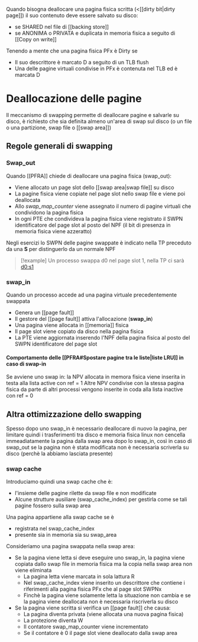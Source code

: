 Quando bisogna deallocare una pagina fisica scritta (<[[dirty bit|dirty page]]) il suo contenuto deve essere salvato su disco:
- se SHARED nel file di [[backing store]] 
- se ANONIMA o PRIVATA e duplicata in memoria fisica a seguito di [[Copy on write]]

Tenendo a mente che una pagina fisica PFx è Dirty se
- Il suo descrittore è marcato D a seguito di un TLB flush
- Una delle pagine virtuali condivise in PFx è contenuta nel TLB ed è marcata D


# Deallocazione delle pagine
Il meccanismo di swapping permette di deallocare pagine e salvarle su disco, è richiesto che sia definita almeno un'area di swap sul disco (o un file o una partizione, swap file o [[swap area]])


## Regole generali di swapping

### Swap_out
Quando [[PFRA]] chiede di deallocare una pagina fisica (swap_out):
- Viene allocato un page slot dello [[swap area|swap file]] su disco
- La pagine fisica viene copiate nel page slot nello swap file e viene poi deallocata
- Allo *swap_map_counter* viene assegnato il numero di pagine virtuali che condividono la pagina fisica
- In ogni PTE che condivideva la pagina fisica viene registrato il SWPN identificatore del page slot al posto del NPF (il bit di presenza in memoria fisica viene azzeratto)

Negli esercizi lo SWPN delle pagine swappate è indicato nella TP preceduto da una **S** per distinguerlo da un normale NPF

>[!example]
>Un processo swappa d0 nel page slot 1, nella TP ci sarà <d0:s1>


### swap_in
Quando un processo accede ad una pagina virtuale precedentemente swappata
- Genera un [[page fault]]
- Il gestore del [[page fault]] attiva l'allocazione (**swap_in**)
- Una pagina viene allocata in [[memoria]] fisica
- Il page slot viene copiato da disco nella pagina fisica
- La PTE viene aggiornata inserendo l'NPF della pagina fisica al posto del SWPN identificatore del page slot


#### Comportamento delle [[PFRA#Spostare pagine tra le liste|liste LRU]] in caso di swap-in
Se avviene uno swap in: la NPV allocata in memora fisica viene inserita in testa alla lista active con ref = 1
Altre NPV condivise con la stessa pagina fisica da parte di altri processi vengono inserite in coda alla lista inactive con ref = 0


## Altra ottimizzazione dello swapping
Spesso dopo uno swap_in è necessario deallocare di nuovo la pagina, per limitare quindi i trasferimenti tra disco e memoria fisica linux non cencella immeadiatamente la pagina dalla swap area dopo lo swap_in, così in caso di swap_out se la pagina non è stata modificata non è necessaria scriverla su disco (perchè la abbiamo lasciata presente)


### swap cache
Introduciamo quindi una swap cache che è:
- l'insieme delle pagine rilette da swap file e non modificate
- Alcune strutture ausiliare (swap_cache_index) per gestirla come se tali pagine fossero sulla swap area 

Una pagina appartiene alla swap cache se è 
- registrata nel swap_cache_index 
- presente sia in memoria sia su swap_area 

Consideriamo una pagina swappata nella swap area:
- Se la pagina viene letta si deve eseguire uno swap_in, la pagina viene copiata dallo swap file in memoria fisica ma la copia nella swap area non viene eliminata
	- La pagina letta viene marcata in sola lattura R
	- Nel swap_cache_index viene inserito un descrittore che contiene i riferimenti alla pagina fisica PFx che al page slot SWPNx
	- Finchè la pagina viene solamente letta la situazione non cambia e se la pagina viene deallocata non è necessaria riscriverla su disco
- Se la pagina viene scritta si verifica un [[page fault]] che causa:
	- La pagina diventa privata (viene allocata una nuova pagina fisica)
	- La protezione diventa W
	- Il contatore swap_map_counter viene incrementato
	- Se il contatore è 0 il page slot viene deallocato dalla swap area


